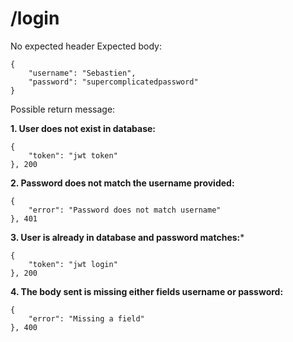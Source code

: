 # /login

No expected header
Expected body:
```
{
    "username": "Sebastien",
    "password": "supercomplicatedpassword"
}
```
Possible return message:

**1. User does not exist in database:**
```
{
    "token": "jwt token"
}, 200
```

**2. Password does not match the username provided:**
```
{
    "error": "Password does not match username"
}, 401
```

**3. User is already in database and password matches:***
```
{
    "token": "jwt login"
}, 200
```

**4. The body sent is missing either fields username or password:**
```
{
    "error": "Missing a field"
}, 400
```
